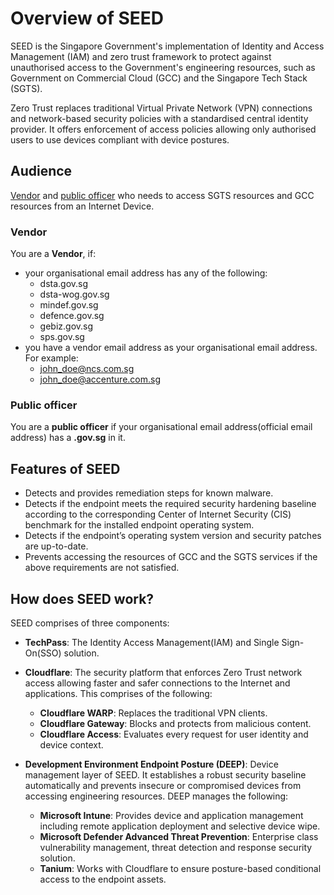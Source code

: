 # Overview of SEED

SEED is the Singapore Government's implementation of Identity and Access Management (IAM) and zero trust framework to protect against unauthorised access to the Government's engineering resources, such as Government on Commercial Cloud (GCC) and the Singapore Tech Stack (SGTS).

Zero Trust replaces traditional Virtual Private Network (VPN) connections and network-based security policies with a standardised central identity provider. It offers enforcement of access policies allowing only authorised users to use devices compliant with device postures.

## Audience

[Vendor](#vendor) and [public officer](#public-officer) who needs to access SGTS resources and GCC resources from an Internet Device. 

### Vendor

You are a **Vendor**, if:

- your organisational email address has any of the following:
    - dsta.gov.sg
    - dsta-wog.gov.sg
    - mindef.gov.sg
    - defence.gov.sg
    - gebiz.gov.sg
    - sps.gov.sg
- you have a vendor email address as your organisational email address. For example:
    - john_doe@ncs.com.sg 
    - john_doe@accenture.com.sg   

### Public officer    

You are a **public officer** if your organisational email address(official email address) has a **.gov.sg** in it.

<!--
## Identify your user type (Eunice either this goes or the above explanation)

Refer to this table to know what type of user you are for the SEED platform.

|<div style="width:100px"> User</div>| <div style="width:140px">organisational email address</div>   | email domain 
| --- |------------- |:-------------:| 
|Vendor| Does not have a **gov.sg** in it.| belongs to<br>- dsta.gov.sg<br>- dsta-wog.gov.sg<br>- mindef.gov.sg<br>- defence.gov.sg<br>- gebiz.gov.sg<br>- sps.gov.sg |
|Public officer| has a **gov.sg** in it. | does not belong to the domains mentioned for vendors. | -->

## Features of SEED

- Detects and provides remediation steps for known malware.
- Detects if the endpoint meets the required security hardening baseline according to the corresponding Center of Internet Security (CIS) benchmark for the installed endpoint operating system.
- Detects if the endpoint’s operating system version and security patches are up-to-date.
- Prevents accessing the resources of GCC and the SGTS services if the above requirements are not satisfied.

## How does SEED work?

SEED comprises of three components:

- **TechPass**: The Identity Access Management(IAM) and Single Sign-On(SSO) solution.

- **Cloudflare**: The security platform that enforces Zero Trust network access allowing faster and safer connections to the Internet and applications. This comprises of the following:
    - **Cloudflare WARP**: Replaces the traditional VPN clients.
    - **Cloudflare Gateway**: Blocks and protects from malicious content.
    - **Cloudflare Access**: Evaluates every request for user identity and device context.

 - **Development Environment Endpoint Posture (DEEP)**: Device management layer of SEED. It establishes a robust security baseline automatically​ and prevents insecure or compromised devices from accessing engineering resources.​ DEEP manages the following:
    - **Microsoft Intune**: Provides device and application management including remote application deployment and selective device wipe.
    - **Microsoft Defender Advanced Threat Prevention**: Enterprise class vulnerability management, threat detection and response security solution.
    - **Tanium**: Works with Cloudflare to ensure posture-based conditional access to the endpoint assets.

